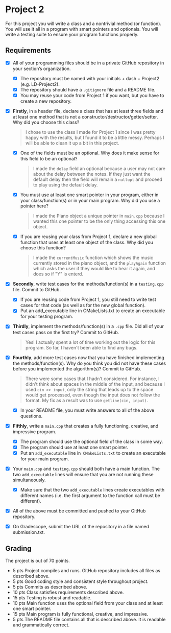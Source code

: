 # Project 2
For this project you will write a class and a nontrivial method (or function). 
You will use it all in a program with smart pointers and optionals. 
You will write a testing suite to ensure your program functions properly.

## Requirements
- [x] All of your programming files should be in a private GitHub repository in your section’s organization.
    - [x] The repository must be named with your initials + dash + Project2 (e.g. LD-Project2).
    - [x] The repository should have a `.gitignore` file and a README file.
    - [x] You may reuse your code from Project 1 if you want, but you have to create a new repository.

- [x] **Firstly**, in a header file, declare a class that has at least three fields and at least one method that is not a 
constructor/destructor/getter/setter. 
Why did you choose this class?
    >I chose to use the class I made for Project 1 since I was pretty happy with the results, but I found it to be a little messy. 
    Perhaps I will be able to clean it up a bit in this project.
    
    - [x] One of the fields must be an optional. 
    Why does it make sense for this field to be an optional?
        >I made the `delay` field an optional because a user may not care about the delay between the notes. If they just want the default delay
         then the field will remain a `nullopt` and proceed to play using the default delay.                                                                                        
    - [X] You must use at least one smart pointer in your program, either in your class/function(s) or in your main program. 
    Why did you use a pointer here?
        >I made the Piano object a unique pointer in `main.cpp` because I wanted this one pointer to be the only thing accessing this one object.
    - [x] If you are reusing your class from Project 1, declare a new global function that uses at least one object of the class. 
    Why did you choose this function?
        >I made the `currentMusic` function which shows the music currently stored in the piano object,
        and the `playAgain` function which asks the user if they would like to hear it again, and does so if "Y" is enterd.
        
- [x] **Secondly**, write test cases for the methods/function(s) in a `testing.cpp` file. Commit to GitHub.
    - [x] If you are reusing code from Project 1, you still need to write test cases for that code (as well as for the new global function).
    - [x] Put an add_executable line in CMakeLists.txt to create an executable for your testing program.

- [x] **Thirdly**, implement the methods/function(s) in a `.cpp` file. 
Did all of your test cases pass on the first try? Commit to GitHub.
    >Yes! I actually spent a lot of time working out the logic for this program. So far, I haven't been able to find any bugs.
      
- [x] **Fourthly**, add more test cases now that you have finished implementing the methods/function(s). 
Why do you think you did not have these cases before you implemented the algorithm(s)? Commit to GitHub.
    >There were some cases that I hadn't considered. For instance, I didn't think about spaces in the middle of the input, and because I used `cin >> input`, 
     only the string that leads up to the space would get processed, even though the input does not follow the format.
     My fix as a result was to use `getline(cin, input)`.
    - [x] In your README file, you must write answers to all of the above questions.
    
- [x] **Fifthly**, write a `main.cpp` that creates a fully functioning, creative, and impressive program.
    - [x] The program should use the optional field of the class in some way.
    - [x] The program should use at least one smart pointer.
    - [x] Put an `add_executable` line in` CMakeLists.txt` to create an executable for your main program.

- [x] Your `main.cpp` and `testing.cpp` should both have a main function.
The two `add_executable` lines will ensure that you are not running these simultaneously.
    - [x] Make sure that the two `add_executable` lines create executables with different names 
      (i.e. the first argument to the function call must be different).

- [x] All of the above must be committed and pushed to your GitHub repository.

- [x] On Gradescope, submit the URL of the repository in a file named submission.txt.

## Grading
The project is out of 70 points.
- 5 pts Project compiles and runs. GitHub repository includes all files as described above.
- 5 pts Good coding style and consistent style throughout project.
- 5 pts Commits as described above.
- 10 pts Class satisfies requirements described above.
- 15 pts Testing is robust and readable.
- 10 pts Main function uses the optional field from your class and at least one smart pointer.
- 15 pts Main program is fully functional, creative, and impressive.
- 5 pts The README file contains all that is described above. It is readable and grammatically correct.